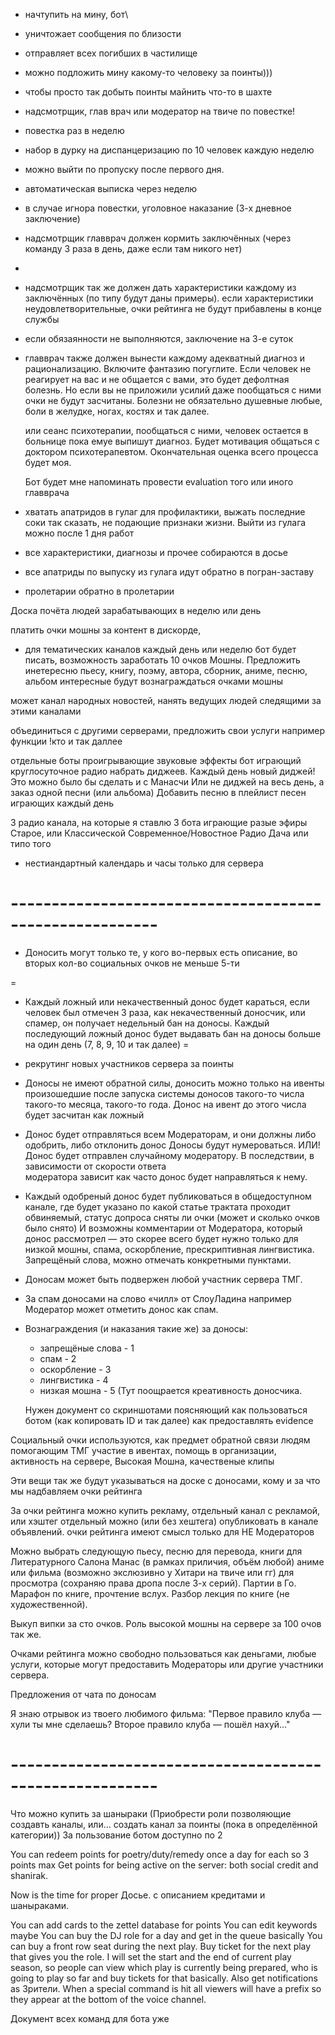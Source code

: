  - начтупить на мину, бот\
 - уничтожает сообщения по близости
 - отправляет всех погибших в частилище
 - можно подложить мину какому-то человеку за поинты)))
 - чтобы просто так добыть поинты майнить что-то в шахте

 - надсмотрщик, глав врач или модератор на твиче по повестке!
 - повестка раз в неделю
 - набор в дурку на диспанцеризацию по 10 человек каждую неделю
 - можно выйти по пропуску после первого дня.
 - автоматическая выписка через неделю

 - в случае игнора повестки, уголовное наказание (3-х дневное заключение)
 - надсмотрщик главврач должен кормить заключённых 
   (через команду 3 раза в день, даже если там никого нет)

 - 
 - надсмотрщик так же должен дать характеристики каждому из заключённых (по типу будут даны примеры).
   если характеристики неудовлетворительные, очки рейтинга не будут прибавлены в конце службы 
 - если обязаянности не выполняются, заключение на 3-е суток

 - главврач также должен вынести каждому адекватный диагноз и рационализацию. 
   Включите фантазию погуглите. Если человек не реагирует на вас и не общается с вами, 
   это будет дефолтная болезнь. Но если вы не приложили усилий даже пообщаться с ними очки не 
   будут засчитаны. Болезни не обязательно душевные любые, боли в желудке, ногах, костях и так далее.
   
   или сеанс психотерапии, пообщаться с ними, 
   человек остается в больнице пока емуе выпишут диагноз. Будет мотивация общаться с доктором 
   психотерапевтом. Окончательная оценка всего процесса будет моя.
   
   Бот будет мне напоминать провести evaluation того или иного главврача

 - хватать апатридов в гулаг для профилактики, выжать последние соки так сказать, 
   не подающие признаки жизни. Выйти из гулага можно после 1 дня работ
  

 - все характеристики, диагнозы и прочее собираются в досье 
 - все апатриды по выпуску из гулага идут обратно в погран-заставу
 - пролетарии обратно в пролетарии
   
Доска почёта людей зарабатывающих в неделю или день

платить очки мошны за контент в дискорде, 
 - для тематических каналов каждый день или неделю бот будет писать, возможность заработать 10
очков Мошны. Предложить инетересню пьесу, книгу, поэму, автора, сборник, аниме, песню, альбом
интересные будут вознаграждаться очками мошны

может канал народных новостей, нанять ведущих людей следящими за этими каналами

объединиться с другими серверами, предложить свои услуги например функции !кто и так даллее

отдельные боты проигрывающие звуковые эффекты 
бот играющий круглосуточное радио 
набрать диджеев. Каждый день новый диджей! Это можно было бы сделать и с Манасчи
Или не диджей на весь день, а заказ одной песни (или альбома) 
Добавить песню в плейлист песен играющих каждый день 

3 радио канала, на которые я ставлю 3 бота играющие разые эфиры
Старое, или Классической
Современное/Новостное
Радио Дача или типо того
 
 - нестиандартный календарь и часы только для сервера



# --------------------------------------------------------




 - Доносить могут только те, у кого во-первых есть описание, 
   во вторых кол-во социальных очков не меньше 5-ти


=
 - Каждый ложный или некачественный донос будет караться, если человек был отмечен 3 раза, как 
   некачественный доносчик, или спамер, он получает недельный бан на доносы. Каждый последующий 
   ложный донос будет выдавать бан на доносы больше на один день (7, 8, 9, 10 и так далее)
=

 - рекрутинг новых участников сервера за поинты


 - Доносы не имеют обратной силы, доносить можно только на ивенты произошедшие после запуска 
   системы доносов такого-то числа такого-то месяца, такого-то года. Донос на ивент до этого числа 
   будет засчитан как ложный

 - Донос будет отправляться всем Модераторам, и они должны либо одобрить, либо отклонить донос
   Доносы будут нумероваться. 
   ИЛИ! Донос будет отправлен случайному модератору. В последствии, в зависимости от скорости ответа  
   модератора зависит как часто донос будет направляться к нему.
   
 - Каждый одобреный донос будет публиковаться в общедоступном канале, где будет указано по какой 
   статье трактата проходит обвиняемый, статус допроса сняты ли очки (может и сколько очков было снято)
   И возможны комментарии от Модератора, который донос рассмотрел — это скорее всего будет нужно
   только для низкой мошны, спама, оскорбление, прескриптивная лингвистика. Запрещёный слова, можно 
   отмечать конкретными пунктами.  

 - Доносам может быть подвержен любой участник сервера ТМГ.
 
 - За спам доносами на слово «чилл» от СлоуЛадина например Модератор может отметить донос как спам.

 - Вознаграждения (и наказания такие же) за доносы:

   - запрещёные слова - 1
   - спам - 2 
   - оскорбление - 3 
   - лингвистика - 4
   - низкая мошна  - 5 (Тут поощрается креативность доносчика.

   Нужен документ со скриншотами поясняющий как пользоваться ботом (как копировать ID и так далее)
   как предоставлять evidence

Социальный очки используются, как предмет обратной связи людям помогающим ТМГ
участие в ивентах, помощь в организации, активность на сервере, Высокая Мошна, качественые клипы

Эти вещи так же будут указываться на доске с доносами, кому и за что мы надбавляем очки рейтинга

За очки рейтинга можно купить рекламу, отдельный канал с рекламой, или хэштег отдельный можно 
(или без хештега) опубликовать в канале объявлений. очки рейтинга имеют смысл только для НЕ Модераторов

Можно выбрать следующую пьесу, песню для перевода, книги для Литературного Салона Манас 
(в рамках приличия, объём любой) аниме или фильма (возможно экслюзивно у Хитари на твиче или гг) 
для просмотра (сохраняю права дропа после 3-х серий). 
Партии в Го. Марафон по книге, прочтение вслух. Разбор лекция по книге (не художественной). 

Выкуп випки за сто очков. Роль высокой мошны на сервере за 100 очов так же.

Очками рейтинга можно свободно пользоваться как деньгами, любые услуги, которые могут предоставить
Модераторы или другие участники сервера. 

Предложения от чата по доносам

Я знаю отрывок из твоего любимого фильма: "Первое правило клуба — хули ты мне сделаешь? Второе правило клуба — пошёл нахуй..."
 
 
# --------------------------------------------------------

Что можно купить за шаныраки (Приобрести роли позволяющие создавть каналы, или... создать канал за поинты (пока в определённой категории))
За пользование ботом доступно по 2 

You can redeem points for poetry/duty/remedy once a day for each so 3 points max
Get points for being active on the server: both social credit and shanirak. 

Now is the time for proper Досье. с описанием кредитами и шаныраками.


You can add cards to the zettel database for points
You can edit keywords maybe
You can buy the DJ role for a day and get in the queue basically
You can buy a front row seat during the next play. Buy ticket for the next play that gives you the role. 
I will set the start and the end of current play season, so people can view which play is currently being prepared, who is going to play so far and buy tickets for that basically. 
Also get notifications as Зрители. When a special command is hit all viewers will have a prefix so they appear at the bottom of the voice channel. 


Документ всех команд для бота уже
